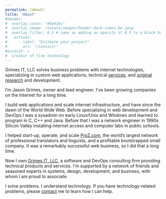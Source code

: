 ```yaml
---
permalink: /about/
title: "About"
#header:
#  overlay_color: "#5e616c"
#  overlay_image: /assets/images/header-dark-cubes-bw.jpeg
#  overlay_filter: 0.5 # same as adding an opacity of 0.5 to a black background
#   actions:
#     - label: "Estimate your project"
#       url: "/contact/"
#excerpt: >
#  Creator of fine technology
---
```


Grimes IT, LLC solves business problems with internet technologies, specializing in custom web applications, technical [services](/services/),
and [original research](/products/) and development.

I’m Jason Grimes, owner and lead engineer.
I've been growing companies on the Internet for a long time.

I build web applications and scale internet infrastructure, and have since the dawn of the World Wide Web.
Before specializing in web development and DevOps
I was a sysadmin on early Linux/Unix and Windows
and learned to program in C, C++ and Java.
Before that I was a network engineer in 1990s Silicon Valley installing internet access and computer labs in public schools.

I helped start-up, operate, and scale [ProZ.com](https://www.proz.com/),
the world’s largest network of professional translators and linguists,
and a profitable bootstrapped small company.
It was a remarkably successful web business, so I did that a long time.

Now I own [Grimes IT, LLC](https://grimesit.com),
a software and DevOps consulting firm providing technical products and services.
I'm supported by a network of friends and seasoned experts in systems, design, development, and business, with whom I am proud to associate.

I solve problems. I understand technology.
If you have technology-related problems, please [contact](/contact/) me to learn how I can help.
